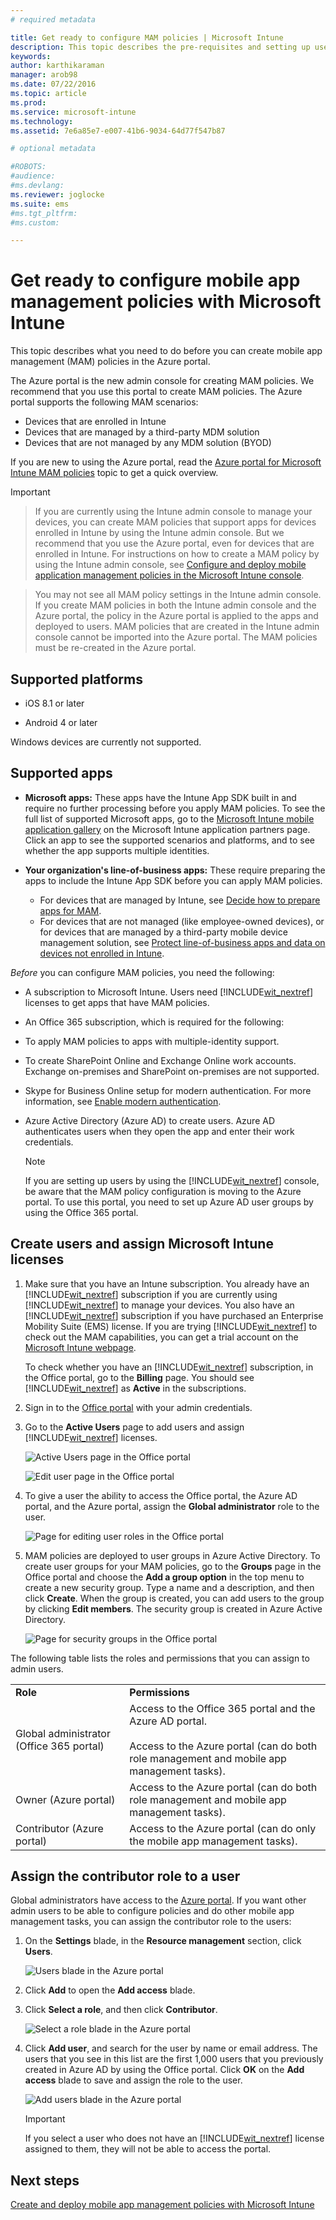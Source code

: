 ```yaml
---
# required metadata

title: Get ready to configure MAM policies | Microsoft Intune
description: This topic describes the pre-requisites and setting up users before you can create mobile app management policies.
keywords:
author: karthikaraman
manager: arob98
ms.date: 07/22/2016
ms.topic: article
ms.prod:
ms.service: microsoft-intune
ms.technology:
ms.assetid: 7e6a85e7-e007-41b6-9034-64d77f547b87

# optional metadata

#ROBOTS:
#audience:
#ms.devlang:
ms.reviewer: joglocke
ms.suite: ems
#ms.tgt_pltfrm:
#ms.custom:

---
```


# Get ready to configure mobile app management policies with Microsoft Intune
This topic describes what you need to do before you can create mobile app management (MAM) policies in the Azure portal.

The Azure portal is the new admin console for creating MAM policies. We recommend that you use this portal to create MAM  policies. The Azure portal supports the following MAM scenarios:
- Devices that are enrolled in Intune
- Devices that are managed by a third-party MDM solution
- Devices that are not managed by any MDM solution (BYOD)

If you are new to using the Azure portal, read the [Azure portal for Microsoft Intune MAM policies](azure-portal-for-microsoft-intune-mam-policies.md) topic to get a quick overview.

>[!IMPORTANT]

> If you are currently using the Intune admin console to manage your devices, you can create MAM policies that support apps for devices enrolled in Intune by using the Intune admin console. But we recommend that you use the Azure portal, even for devices that are enrolled in Intune. For instructions on how to create a MAM policy by using the Intune admin console, see [Configure and deploy mobile application management policies in the Microsoft Intune console](configure-and-deploy-mobile-application-management-policies-in-the-microsoft-intune-console.md).

> You may not see all MAM policy settings in the Intune admin console. If you create MAM policies in both the Intune admin console and the Azure portal, the policy in the Azure portal is applied to the apps and deployed to users.
> MAM policies that are created in the Intune admin console cannot be imported into the Azure portal.  The MAM policies must be re-created in the Azure portal.


##  Supported platforms
- iOS 8.1 or later

- Android 4 or later

Windows devices are currently not supported.
##  Supported apps
* **Microsoft apps:** These apps have the Intune App SDK built in and require no further processing before you apply MAM policies.
To see the full list of supported Microsoft apps, go to the [Microsoft Intune mobile application gallery](https://www.microsoft.com/en-us/server-cloud/products/microsoft-intune/partners.aspx) on the Microsoft Intune application partners page. Click an app to see the supported scenarios and platforms, and to see whether the app supports multiple identities.
* **Your organization's line-of-business apps:** These require preparing the apps to include the Intune App SDK before you can apply MAM policies.

  * For devices that are managed by Intune, see [Decide how to prepare apps for MAM](decide-how-to-prepare-apps-for-mobile-application-management-with-microsoft-intune.md).
  * For devices that are not managed (like employee-owned devices), or for devices that are managed by a third-party mobile device management solution, see [Protect line-of-business apps and data on devices not enrolled in Intune](protect-line-of-business-apps-and-data-on-devices-not-enrolled-in-microsoft-intune.md).

*Before* you can configure MAM policies, you need the following:

-   A subscription to Microsoft Intune.    Users need [!INCLUDE[wit_nextref](../includes/wit_nextref_md.md)] licenses to get apps that have MAM policies.

-   An Office 365 subscription, which is required for the following:
  - To apply MAM policies to apps with multiple-identity support.
  - To create  SharePoint Online and Exchange Online work accounts. Exchange on-premises and SharePoint on-premises are not supported.
-   Skype for Business Online setup for modern authentication. For more information, see [Enable modern authentication](http://social.technet.microsoft.com/wiki/contents/articles/34339.skype-for-business-online-enable-your-tenant-for-modern-authentication.aspx.md).


- Azure Active Directory (Azure AD) to create users. Azure AD authenticates users when they open the app and enter their work credentials.

    > [!NOTE]
    > If you are setting up users by using the [!INCLUDE[wit_nextref](../includes/wit_nextref_md.md)] console, be aware that the MAM policy configuration is moving to the Azure portal. To use this portal, you need to set up Azure AD user groups by using the Office 365 portal.


## Create users and assign Microsoft Intune licenses

1. Make sure that you have an Intune subscription. You   already have an [!INCLUDE[wit_nextref](../includes/wit_nextref_md.md)] subscription if you are currently using [!INCLUDE[wit_nextref](../includes/wit_nextref_md.md)] to manage your devices.  You also have an [!INCLUDE[wit_nextref](../includes/wit_nextref_md.md)] subscription if you have purchased an Enterprise Mobility Suite (EMS) license. If you are trying [!INCLUDE[wit_nextref](../includes/wit_nextref_md.md)] to check out the MAM capabilities, you can get a trial account on the [Microsoft Intune webpage](http://www.microsoft.com/en-us/server-cloud/products/microsoft-intune/).

    To check whether you have an [!INCLUDE[wit_nextref](../includes/wit_nextref_md.md)] subscription, in the Office portal, go to the **Billing** page.  You should see [!INCLUDE[wit_nextref](../includes/wit_nextref_md.md)] as **Active** in the subscriptions.

2.  Sign in to the   [Office portal](http://portal.office.com) with your admin credentials.

3.  Go to the **Active Users** page to add users and assign [!INCLUDE[wit_nextref](../includes/wit_nextref_md.md)] licenses.

    ![Active Users page in the Office portal](../media/AppManagement/OfficePortal_AddUsers.png)

    ![Edit user page in the Office portal](../media/AppManagement/OfficePortal_AssignLicenses.png)

4.  To give a user the ability to access the Office portal, the Azure AD portal, and the Azure  portal, assign the **Global administrator** role to the user.

    ![Page for editing user roles in the Office portal](../media/AppManagement/OfficePortal_AddRoletoUser.png)

5.  MAM policies are deployed to user groups in Azure Active Directory. To create user groups for your MAM policies, go to the **Groups** page in the Office portal and choose the **Add a group option** in the top menu to create a new security group.  Type a name and a description, and then click **Create**. When the group is created, you can add users to the group by clicking **Edit members**. The security group is created in Azure Active Directory.

    ![Page for security groups in the Office portal](../media/AppManagement/OfficePortal_CreateGroups.png)

The following table lists the roles and permissions that you can assign to admin users.

|||
|--|----|
|**Role**|**Permissions**|
|Global administrator (Office 365 portal)|Access to the Office 365 portal and the Azure AD portal.<br /><br />Access to the Azure  portal (can do both role management and mobile app management tasks).|
|Owner (Azure  portal)|Access to the Azure  portal (can do both role management and mobile app management tasks).|
|Contributor (Azure  portal)|Access to the Azure  portal (can do only the mobile app management tasks).|

## Assign the contributor role to a user

Global administrators have access to the [Azure portal](https://portal.azure.com).  If you want other admin users to be able to configure policies and do other mobile app management tasks, you can assign the contributor role to the users:


1.  On the **Settings** blade,  in the **Resource management** section, click **Users**.

    ![Users blade in the Azure portal](../media/AppManagement/AzurePortal_MAM_AddUsers.png)

2.  Click **Add** to open the **Add access** blade.

3.  Click **Select a role**, and then click **Contributor**.

    ![Select a role blade in the Azure portal](../media/AppManagement/AzurePortal_MAM_AddRole.png)

4.  Click **Add user**, and search for the user by name or email address. The users that you see in this list are the first 1,000 users that you previously created in Azure AD by using the Office portal. Click **OK** on the **Add access** blade to save and assign the role to the user.

    ![Add users blade in the Azure portal](../media/AppManagement/AzurePortal_MAM_AddusertoRole.png)

    > [!IMPORTANT]
    > If you select a user who does not have an [!INCLUDE[wit_nextref](../includes/wit_nextref_md.md)] license assigned to them, they will not be able to access the portal.

## Next steps
[Create and deploy mobile app management policies with Microsoft Intune](create-and-deploy-mobile-app-management-policies-with-microsoft-intune.md)
